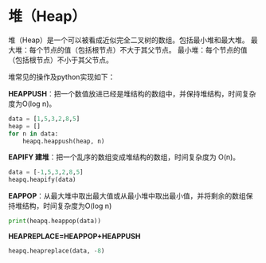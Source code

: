 # 堆（Heap）

堆（Heap）是一个可以被看成近似完全二叉树的数组。包括最小堆和最大堆。
最大堆：每个节点的值（包括根节点）不大于其父节点。
最小堆：每个节点的值（包括根节点）不小于其父节点。

堆常见的操作及python实现如下：

**HEAPPUSH**：把一个数值放进已经是堆结构的数组中，并保持堆结构，时间复杂度为O(log n)。

```python
data = [1,5,3,2,8,5]
heap = []
for n in data:
    heapq.heappush(heap, n)
```

**EAPIFY 建堆**：把一个乱序的数组变成堆结构的数组，时间复杂度为 O(n)。
```python
data = [-1,5,3,2,8,5]
heapq.heapify(data)
```
**EAPPOP**：从最大堆中取出最大值或从最小堆中取出最小值，并将剩余的数组保持堆结构，时间复杂度为O(log n)
```python
print(heapq.heappop(data))
```

**HEAPREPLACE=HEAPPOP+HEAPPUSH** 
```python
heapq.heapreplace(data, -8)
```
